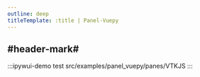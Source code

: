 ```yaml
---
outline: deep
titleTemplate: :title | Panel-Vuepy
---
```


## #header-mark#
:::ipywui-demo test
src/examples/panel_vuepy/panes/VTKJS
::: 